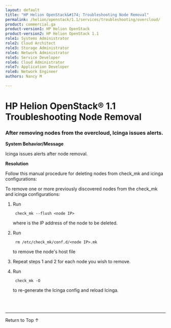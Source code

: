 ```yaml
---
layout: default
title: "HP Helion OpenStack&#174; Troubleshooting Node Removal"
permalink: /helion/openstack/1.1/services/troubleshooting/overcloud/
product: commercial.ga
product-version1: HP Helion OpenStack
product-version2: HP Helion OpenStack 1.1
role1: Systems Administrator 
role2: Cloud Architect 
role3: Storage Administrator 
role4: Network Administrator 
role5: Service Developer 
role6: Cloud Administrator 
role7: Application Developer 
role8: Network Engineer 
authors: Nancy M

---
```

<!--PUBLISHED-->

<script>

function PageRefresh {
onLoad="window.refresh"
}

PageRefresh();

</script>
<!--

<p style="font-size: small;"> <a href="/helion/openstack/1.1/services/object/overview/">&#9664; PREV</a> | <a href="/helion/openstack/1.1/services/overview/">&#9650; UP</a> | <a href="/helion/openstack/1.1/services/reporting/overview/"> NEXT &#9654</a> </p> -->


# HP Helion OpenStack&#174; 1.1  Troubleshooting Node Removal

### After removing nodes from the overcloud, Icinga issues alerts.

**System Behavior/Message**

 Icinga issues alerts after node removal.

**Resolution**

Follow this manual procedure for deleting nodes from check&#95;mk and icinga configurations:

  To remove one or more 
  previously discovered nodes from the check_mk and icinga configurations: 

1. Run
		
		check_mk --flush <node IP> 

	where <node IP> is the IP address of the node to be deleted. 

2. Run

		rm /etc/check_mk/conf.d/<node IP>.mk

	to remove the node's host file 

3. Repeat steps 1 and 2 for each node you wish to remove. 
4. Run

		check_mk -O


	to re-generate the Icinga config and reload Icinga.

<br /><br />
<hr />

<a href="#top" style="padding:14px 0px 14px 0px; text-decoration: none;"> Return to Top &#8593;</a>


